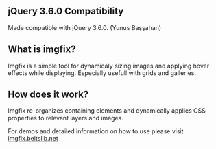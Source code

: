 ## jQuery 3.6.0 Compatibility

Made compatible with jQuery 3.6.0. (Yunus Başşahan)

## What is imgfix?

Imgfix is a simple tool for dynamicaly sizing images and applying hover effects while displaying. Especially usefull with grids and galleries.

## How does it work?

Imgfix re-organizes containing elements and dynamically applies CSS properties to relevant layers and images.

For demos and detailed information on how to use please visit [imgfix.beltslib.net](http://imgfix.beltslib.net)
